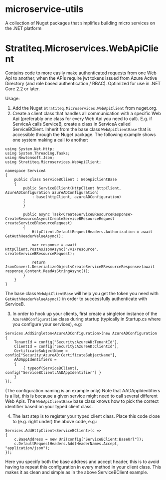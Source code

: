 # microservice-utils
A collection of Nuget packages that simplifies building micro services on the .NET platform

# Stratiteq.Microservices.WebApiClient
Contains code to more easily make authenticated requests from one Web Api to another, when the APIs require jwt tokens issued from Azure Active Directory (and role based authentication / RBAC).
Optimized for use in .NET Core 2.2 or later.

Usage:

1. Add the Nuget `Stratiteq.Microservices.WebApiClient` from nuget.org.
2. Create a client class that handles all communication with a specific Web Api (preferably one class for every Web Api you need to call). E.g. if ServiceA calls ServiceB, create a class in ServiceA called ServiceBClient. Inherit from the base class `WebApiClientBase` that is accessible through the Nuget package. The following example shows one system making a call to another:


```
using System.Net.Http;
using System.Threading.Tasks;
using Newtonsoft.Json;
using Stratiteq.Microservices.WebApiClient;

namespace ServiceA
{
    public class ServiceBClient : WebApiClientBase
    {
        public ServiceBClient(HttpClient httpClient, AzureADConfiguration azureADConfiguration)
            : base(httpClient, azureADConfiguration)
        {
        }

        public async Task<CreateServiceBResourceResponse> CreateResourceAsync(CreateServiceBResourceRequest createServiceBResourceRequest)
        {
            HttpClient.DefaultRequestHeaders.Authorization = await GetAuthHeaderValueAsync();

            var response = await HttpClient.PostAsJsonAsync("/v1/resource", createServiceBResourceRequest);

            return JsonConvert.DeserializeObject<CreateServiceBResourceResponse>(await response.Content.ReadAsStringAsync());
        }
    }
}
```
The base class `WebApiClientBase` will help you get the token you need with `GetAuthHeaderValueAsync()` in order to successfully authenticate with ServiceB.

3. In order to hook up your clients, first create a singleton instance of the `AzureADConfiguration` class during startup (typically in Startup.cs where you configure your services), e.g:
```
Services.AddSingleton<AzureADConfiguration>(new AzureADConfiguration
{
    TenantId = config["Security:AzureAD:TenantId"],
    ClientId = config["Security:AzureAD:ClientId"],
    CertificateSubjectName = config["Security:AzureAD:CertificateSubjectName"],
    AADAppIdentifiers =
    {
        { typeof(ServiceBClient), config["ServiceBClient:AADAppIdentifier"] }
    }
});
```
(The configuration naming is an example only)
Note that AADAppIdentifiers is a list, this is because a given service might need to call several different Web Apis. The `WebApiClientBase` base class knows how to pick the correct identifier based on your typed client class.

4. The last step is to register your typed client class. Place this code close to (e.g. right under) the above code, e.g.:

```
Services.AddHttpClient<ServiceBClient>(c =>
{
    c.BaseAddress = new Uri(config["ServiceBClient:BaseUrl"]);
    c.DefaultRequestHeaders.Add(HeaderNames.Accept, "application/json");
});
```
Here you specify both the base address and accept header, this is to avoid having to repeat this configuration in every method in your client class. This makes it as clean and simple as in the above ServiceBClient example.
